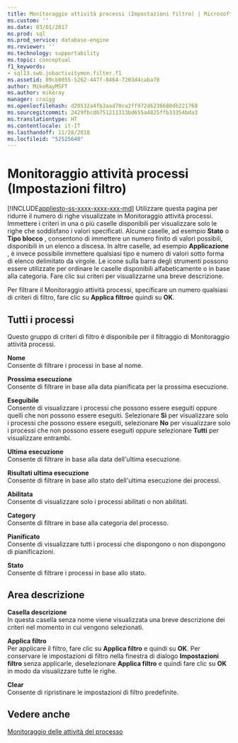 ```yaml
---
title: Monitoraggio attività processi (Impostazioni filtro) | Microsoft Docs
ms.custom: ''
ms.date: 03/01/2017
ms.prod: sql
ms.prod_service: database-engine
ms.reviewer: ''
ms.technology: supportability
ms.topic: conceptual
f1_keywords:
- sql13.swb.jobactivitymon.filter.f1
ms.assetid: 89cb0055-5262-447f-8464-7203d4caba78
author: MikeRayMSFT
ms.author: mikeray
manager: craigg
ms.openlocfilehash: d20532a4fb3aad70ca2ff972d6236680db221768
ms.sourcegitcommit: 2429fbcdb751211313bd655a4825ffb33354bda3
ms.translationtype: HT
ms.contentlocale: it-IT
ms.lasthandoff: 11/28/2018
ms.locfileid: "52525640"
---
```

# <a name="job-activity-monitor-filter-settings"></a>Monitoraggio attività processi (Impostazioni filtro)
[!INCLUDE[appliesto-ss-xxxx-xxxx-xxx-md](../../includes/appliesto-ss-xxxx-xxxx-xxx-md.md)]
  Utilizzare questa pagina per ridurre il numero di righe visualizzate in Monitoraggio attività processi. Immettere i criteri in una o più caselle disponibili per visualizzare solo le righe che soddisfano i valori specificati. Alcune caselle, ad esempio **Stato** o **Tipo blocco** , consentono di immettere un numero finito di valori possibili, disponibili in un elenco a discesa. In altre caselle, ad esempio **Applicazione** , è invece possibile immettere qualsiasi tipo e numero di valori sotto forma di elenco delimitato da virgole. Le icone sulla barra degli strumenti possono essere utilizzate per ordinare le caselle disponibili alfabeticamente o in base alla categoria. Fare clic sui criteri per visualizzarne una breve descrizione.  
  
 Per filtrare il Monitoraggio attività processi, specificare un numero qualsiasi di criteri di filtro, fare clic su **Applica filtro**e quindi su **OK**.  
  
## <a name="all-jobs"></a>Tutti i processi  
 Questo gruppo di criteri di filtro è disponibile per il filtraggio di Monitoraggio attività processi.  
  
 **Nome**  
 Consente di filtrare i processi in base al nome.  
  
 **Prossima esecuzione**  
 Consente di filtrare in base alla data pianificata per la prossima esecuzione.  
  
 **Eseguibile**  
 Consente di visualizzare i processi che possono essere eseguiti oppure quelli che non possono essere eseguiti. Selezionare **Sì** per visualizzare solo i processi che possono essere eseguiti, selezionare **No** per visualizzare solo i processi che non possono essere eseguiti oppure selezionare **Tutti** per visualizzare entrambi.  
  
 **Ultima esecuzione**  
 Consente di filtrare in base alla data dell'ultima esecuzione.  
  
 **Risultati ultima esecuzione**  
 Consente di filtrare in base allo stato dell'ultima esecuzione dei processi.  
  
 **Abilitata**  
 Consente di visualizzare solo i processi abilitati o non abilitati.  
  
 **Category**  
 Consente di filtrare in base alla categoria del processo.  
  
 **Pianificato**  
 Consente di visualizzare tutti i processi che dispongono o non dispongono di pianificazioni.  
  
 **Stato**  
 Consente di filtrare i processi in base allo stato.  
  
## <a name="description-area"></a>Area descrizione  
 **Casella descrizione**  
 In questa casella senza nome viene visualizzata una breve descrizione dei criteri nel momento in cui vengono selezionati.  
  
 **Applica filtro**  
 Per applicare il filtro, fare clic su **Applica filtro** e quindi su **OK**. Per conservare le impostazioni di filtro nella finestra di dialogo **Impostazioni filtro** senza applicarle, deselezionare **Applica filtro** e quindi fare clic su **OK** in modo da visualizzare tutte le righe.  
  
 **Clear**  
 Consente di ripristinare le impostazioni di filtro predefinite.  
  
## <a name="see-also"></a>Vedere anche  
 [Monitoraggio delle attività del processo](../../ssms/agent/monitor-job-activity.md)  
  
  
